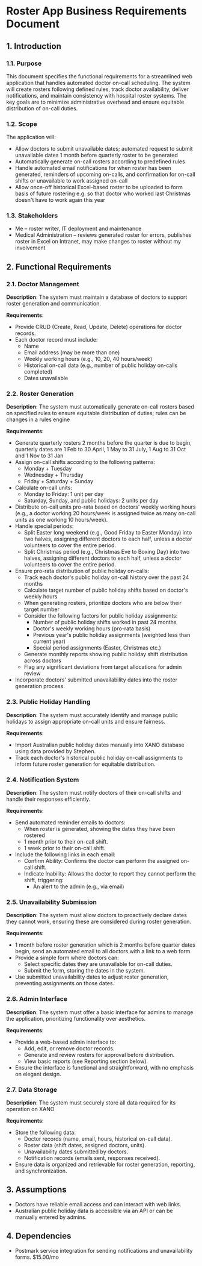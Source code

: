 # Roster App Business Requirements Document

## 1. Introduction

### 1.1. Purpose
This document specifies the functional requirements for a streamlined web application that handles automated doctor on-call scheduling. The system will create rosters following defined rules, track doctor availability, deliver notifications, and maintain consistency with hospital roster systems. The key goals are to minimize administrative overhead and ensure equitable distribution of on-call duties.

### 1.2. Scope
The application will:
- Allow doctors to submit unavailable dates; automated request to submit unavailable dates 1 month before quarterly roster to be generated
- Automatically generate on-call rosters according to predefined rules
- Handle automated email notifications for when roster has been generated, reminders of upcoming on-calls, and confirmation for on-call shifts or unavailable to work assigned on-call
- Allow once-off historical Excel-based roster to be uploaded to form basis of future rostering e.g. so that doctor who worked last Christmas doesn't have to work again this year

### 1.3. Stakeholders
- Me – roster writer, IT deployment and maintenance
- Medical Administration – reviews generated roster for errors, publishes roster in Excel on Intranet, may make changes to roster without my involvement

## 2. Functional Requirements

### 2.1. Doctor Management
**Description**: The system must maintain a database of doctors to support roster generation and communication.

**Requirements**:
- Provide CRUD (Create, Read, Update, Delete) operations for doctor records.
- Each doctor record must include:
  - Name
  - Email address (may be more than one)
  - Weekly working hours (e.g., 10, 20, 40 hours/week)
  - Historical on-call data (e.g., number of public holiday on-calls completed)
  - Dates unavailable

### 2.2. Roster Generation
**Description**: The system must automatically generate on-call rosters based on specified rules to ensure equitable distribution of duties; rules can be changes in a rules engine

**Requirements**:
- Generate quarterly rosters 2 months before the quarter is due to begin, quarterly dates are 1 Feb to 30 April, 1 May to 31 July, 1 Aug to 31 Oct and 1 Nov to 31 Jan
- Assign on-call shifts according to the following patterns:
  - Monday + Tuesday
  - Wednesday + Thursday
  - Friday + Saturday + Sunday
- Calculate on-call units:
  - Monday to Friday: 1 unit per day
  - Saturday, Sunday, and public holidays: 2 units per day
- Distribute on-call units pro-rata based on doctors' weekly working hours (e.g., a doctor working 20 hours/week is assigned twice as many on-call units as one working 10 hours/week).
- Handle special periods:
  - Split Easter long weekend (e.g., Good Friday to Easter Monday) into two halves, assigning different doctors to each half, unless a doctor volunteers to cover the entire period.
  - Split Christmas period (e.g., Christmas Eve to Boxing Day) into two halves, assigning different doctors to each half, unless a doctor volunteers to cover the entire period.
- Ensure pro-rata distribution of public holiday on-calls:
  - Track each doctor's public holiday on-call history over the past 24 months
  - Calculate target number of public holiday shifts based on doctor's weekly hours
  - When generating rosters, prioritize doctors who are below their target number
  - Consider the following factors for public holiday assignments:
    - Number of public holiday shifts worked in past 24 months
    - Doctor's weekly working hours (pro-rata basis)
    - Previous year's public holiday assignments (weighted less than current year)
    - Special period assignments (Easter, Christmas etc.)
  - Generate monthly reports showing public holiday shift distribution across doctors
  - Flag any significant deviations from target allocations for admin review
- Incorporate doctors' submitted unavailability dates into the roster generation process.

### 2.3. Public Holiday Handling
**Description**: The system must accurately identify and manage public holidays to assign appropriate on-call units and ensure fairness.

**Requirements**:
- Import Australian public holiday dates manually into XANO database using data provided by Stephen.
- Track each doctor's historical public holiday on-call assignments to inform future roster generation for equitable distribution.

### 2.4. Notification System
**Description**: The system must notify doctors of their on-call shifts and handle their responses efficiently.

**Requirements**:
- Send automated reminder emails to doctors:
  - When roster is generated, showing the dates they have been rostered
  - 1 month prior to their on-call shift.
  - 1 week prior to their on-call shift.
- Include the following links in each email:
  - Confirm Ability: Confirms the doctor can perform the assigned on-call shift.
  - Indicate Inability: Allows the doctor to report they cannot perform the shift, triggering:
    - An alert to the admin (e.g., via email)

### 2.5. Unavailability Submission
**Description**: The system must allow doctors to proactively declare dates they cannot work, ensuring these are considered during roster generation.

**Requirements**:
- 1 month before roster generation which is 2 months before quarter dates begin, send an automated email to all doctors with a link to a web form.
- Provide a simple form where doctors can:
  - Select specific dates they are unavailable for on-call duties.
  - Submit the form, storing the dates in the system.
- Use submitted unavailability dates to adjust roster generation, preventing assignments on those dates.

### 2.6. Admin Interface
**Description**: The system must offer a basic interface for admins to manage the application, prioritizing functionality over aesthetics.

**Requirements**:
- Provide a web-based admin interface to:
  - Add, edit, or remove doctor records.
  - Generate and review rosters for approval before distribution.
  - View basic reports (see Reporting section below).
- Ensure the interface is functional and straightforward, with no emphasis on elegant design.

### 2.7. Data Storage
**Description**: The system must securely store all data required for its operation on XANO

**Requirements**:
- Store the following data:
  - Doctor records (name, email, hours, historical on-call data).
  - Roster data (shift dates, assigned doctors, units).
  - Unavailability dates submitted by doctors.
  - Notification records (emails sent, responses received).
- Ensure data is organized and retrievable for roster generation, reporting, and synchronization.

## 3. Assumptions
- Doctors have reliable email access and can interact with web links.
- Australian public holiday data is accessible via an API or can be manually entered by admins.

## 4. Dependencies
- Postmark service integration for sending notifications and unavailability forms. $15.00/mo